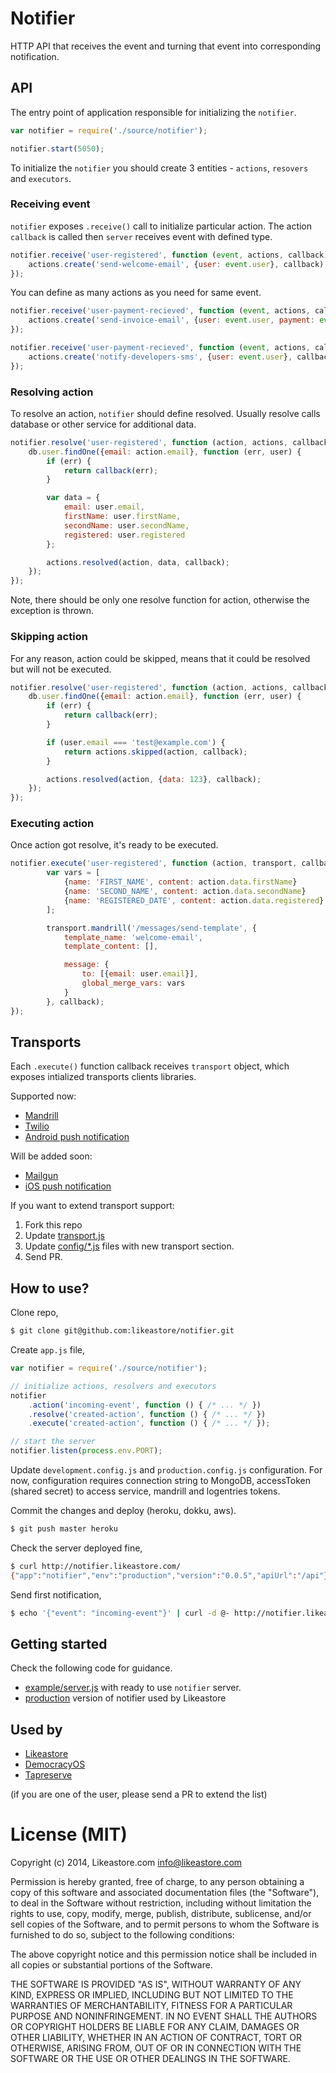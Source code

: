 # Notifier

HTTP API that receives the event and turning that event into corresponding notification.

## API

The entry point of application responsible for initializing the `notifier`.

```js
var notifier = require('./source/notifier');

notifier.start(5050);
```

To initialize the `notifier` you should create 3 entities - `actions`, `resovers` and `executors`.

### Receiving event

`notifier` exposes `.receive()` call to initialize particular action. The action `callback` is called then `server` receives event with defined type.

```js
notifier.receive('user-registered', function (event, actions, callback) {
	actions.create('send-welcome-email', {user: event.user}, callback);
});
```

You can define as many actions as you need for same event.

```js
notifier.receive('user-payment-recieved', function (event, actions, callback) {
	actions.create('send-invoice-email', {user: event.user, payment: event.amount}, callback);
});

notifier.receive('user-payment-recieved', function (event, actions, callback) {
	actions.create('notify-developers-sms', {user: event.user}, callback);
});
```

### Resolving action

To resolve an action, `notifier` should define resolved. Usually resolve calls database or other service for additional data.

```js
notifier.resolve('user-registered', function (action, actions, callback) {
	db.user.findOne({email: action.email}, function (err, user) {
		if (err) {
			return callback(err);
		}

		var data = {
			email: user.email,
			firstName: user.firstName,
			secondName: user.secondName,
			registered: user.registered
		};

		actions.resolved(action, data, callback);
	});
});
```

Note, there should be only one resolve function for action, otherwise the exception is thrown.

### Skipping action

For any reason, action could be skipped, means that it could be resolved but will not be executed.

```js
notifier.resolve('user-registered', function (action, actions, callback) {
	db.user.findOne({email: action.email}, function (err, user) {
		if (err) {
			return callback(err);
		}

		if (user.email === 'test@example.com') {
			return actions.skipped(action, callback);
		}

		actions.resolved(action, {data: 123}, callback);
	});
});
```


### Executing action

Once action got resolve, it's ready to be executed.

```js
notifier.execute('user-registered', function (action, transport, callback) {
		var vars = [
			{name: 'FIRST_NAME', content: action.data.firstName}
			{name: 'SECOND_NAME', content: action.data.secondName}
			{name: 'REGISTERED_DATE', content: action.data.registered}
		];

		transport.mandrill('/messages/send-template', {
			template_name: 'welcome-email',
			template_content: [],

			message: {
				to: [{email: user.email}],
				global_merge_vars: vars
			}
		}, callback);
});
```

## Transports

Each `.execute()` function callback receives `transport` object, which exposes intialized transports clients libraries.

Supported now:
* [Mandrill](https://github.com/jimrubenstein/node-mandrill)
* [Twilio](https://github.com/twilio/twilio-node)
* [Android push notification](https://github.com/ToothlessGear/node-gcm)

Will be added soon:
* [Mailgun](https://github.com/jimrubenstein/node-mandrill)
* [iOS push notification](https://github.com/argon/node-apn)

If you want to extend transport support:

1. Fork this repo
2. Update [transport.js](/source/transport.js)
3. Update [config/*.js](/config/development.js) files with new transport section.
4. Send PR.

## How to use?

Clone repo,

```bash
$ git clone git@github.com:likeastore/notifier.git
```

Create `app.js` file,

```js
var notifier = require('./source/notifier');

// initialize actions, resolvers and executors
notifier
	.action('incoming-event', function () { /* ... */ })
	.resolve('created-action', function () { /* ... */ })
	.execute('created-action', function () { /* ... */ });

// start the server
notifier.listen(process.env.PORT);
```

Update `development.config.js` and `production.config.js` configuration. For now, configuration requires connection string to MongoDB, accessToken (shared secret) to access service, mandrill and logentries tokens.

Commit the changes and deploy (heroku, dokku, aws).

```bash
$ git push master heroku
```

Check the server deployed fine,

```bash
$ curl http://notifier.likeastore.com/
{"app":"notifier","env":"production","version":"0.0.5","apiUrl":"/api"}%
```

Send first notification,

```bash
$ echo '{"event": "incoming-event"}' | curl -d @- http://notifier.likeastore.com/api/events?access_token=ACCESS_TOKEN
```

## Getting started

Check the following code for guidance.

* [example/server.js](example/server.js) with ready to use `notifier` server.
* [production](https://github.com/likeastore/notifier/tree/production) version of notifier used by Likeastore

## Used by

* [Likeastore](https://likeastore.com)
* [DemocracyOS](http://democracyos.org)
* [Tapreserve](http://tapreserve.com)

(if you are one of the user, please send a PR to extend the list)

# License (MIT)

Copyright (c) 2014, Likeastore.com info@likeastore.com

Permission is hereby granted, free of charge, to any person obtaining a copy of this software and associated documentation files (the "Software"), to deal in the Software without restriction, including without limitation the rights to use, copy, modify, merge, publish, distribute, sublicense, and/or sell copies of the Software, and to permit persons to whom the Software is furnished to do so, subject to the following conditions:

The above copyright notice and this permission notice shall be included in all copies or substantial portions of the Software.

THE SOFTWARE IS PROVIDED "AS IS", WITHOUT WARRANTY OF ANY KIND, EXPRESS OR IMPLIED, INCLUDING BUT NOT LIMITED TO THE WARRANTIES OF MERCHANTABILITY, FITNESS FOR A PARTICULAR PURPOSE AND NONINFRINGEMENT. IN NO EVENT SHALL THE AUTHORS OR COPYRIGHT HOLDERS BE LIABLE FOR ANY CLAIM, DAMAGES OR OTHER LIABILITY, WHETHER IN AN ACTION OF CONTRACT, TORT OR OTHERWISE, ARISING FROM, OUT OF OR IN CONNECTION WITH THE SOFTWARE OR THE USE OR OTHER DEALINGS IN THE SOFTWARE.
